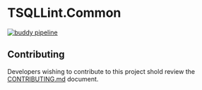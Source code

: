 # TSQLLint.Common

[![buddy pipeline](https://app.buddy.works/engineernathan/tsqllint-common/pipelines/pipeline/344542/badge.svg?token=00478465fbc94c1ddcabd6f7f6037ee187ca041cfc164cf2f329ad17fe5aae4d "buddy pipeline")](https://app.buddy.works/engineernathan/tsqllint-common/pipelines/pipeline/344542)

## Contributing

Developers wishing to contribute to this project shold review the [CONTRIBUTING.md](./CONTRIBUTING.md) document.
